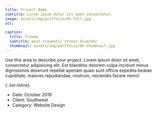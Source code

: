```yaml
---
title: Project Name
subtitle: Lorem ipsum dolor sit amet consectetur.
image: assets/img/portfolio/05-full.jpg
alt:

caption:
  title: Trauma
  subtitle: post-traumatic stress disorder
  thumbnail: assets/img/portfolio/05-thumbnail.jpg
---
```

Use this area to describe your project. Lorem ipsum dolor sit amet, consectetur adipisicing elit. Est blanditiis dolorem culpa incidunt minus dignissimos deserunt repellat aperiam quasi sunt officia expedita beatae cupiditate, maiores repudiandae, nostrum, reiciendis facere nemo!

{:.list-inline}
- Date: October 2019
- Client: Southwest
- Category: Website Design
